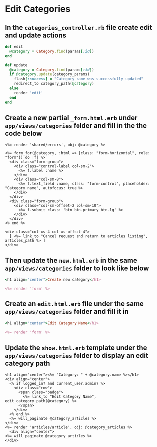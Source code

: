 # Edit Categories

## In the `categories_controller.rb` file create edit and update actions

```ruby
def edit
  @category = Category.find(params[:id])
end

def update
  @category = Category.find(params[:id])
  if @category.update(category_params)
    flash[:success] = "Category name was successfully updated"
    redirect_to category_path(@category)
  else
    render 'edit'
  end
end
```

## Create a new partial `_form.html.erb` under `app/views/categories` folder and fill in the the code below

```markup
<%= render 'shared/errors', obj: @category %>

<%= form_for(@category, :html => {class: "form-horizontal", role: "form"}) do |f| %>
  <div class="form-group">
    <div class="control-label col-sm-2">
      <%= f.label :name %>
    </div>
    <div class="col-sm-8">
      <%= f.text_field :name, class: "form-control", placeholder: "Category name", autofocus: true %>
    </div>
  </div>
  <div class="form-group">
    <div class="col-sm-offset-2 col-sm-10">
      <%= f.submit class: 'btn btn-primary btn-lg' %>
    </div>
  </div>
<% end %>

<div class="col-xs-4 col-xs-offset-4">
  [ <%= link_to "Cancel request and return to articles listing", articles_path %> ]
</div>
```

## Then update the `new.html.erb` in the same `app/views/categories` folder to look like below

```ruby
<h1 align="center">Create new category</h1>

<%= render 'form' %>
```

## Create an `edit.html.erb` file under the same `app/views/categories` folder and fill it in

```ruby
<h1 align="center">Edit Category Name</h1>

<%= render 'form' %>
```

## Update the `show.html.erb` template under the `app/views/categories` folder to display an edit category path

```markup
<h1 align="center"><%= "Category: " + @category.name %></h1>
<div align="center">
  <% if logged_in? and current_user.admin? %>
    <div class="row">
      <span class="badge">
        <%= link_to "Edit Category Name", edit_category_path(@category) %>
      </span>
    </div>
  <% end %>
  <%= will_paginate @category_articles %>
</div>
<%= render 'articles/article', obj: @category_articles %>
  <div align="center">
<%= will_paginate @category_articles %>
</div>
```

